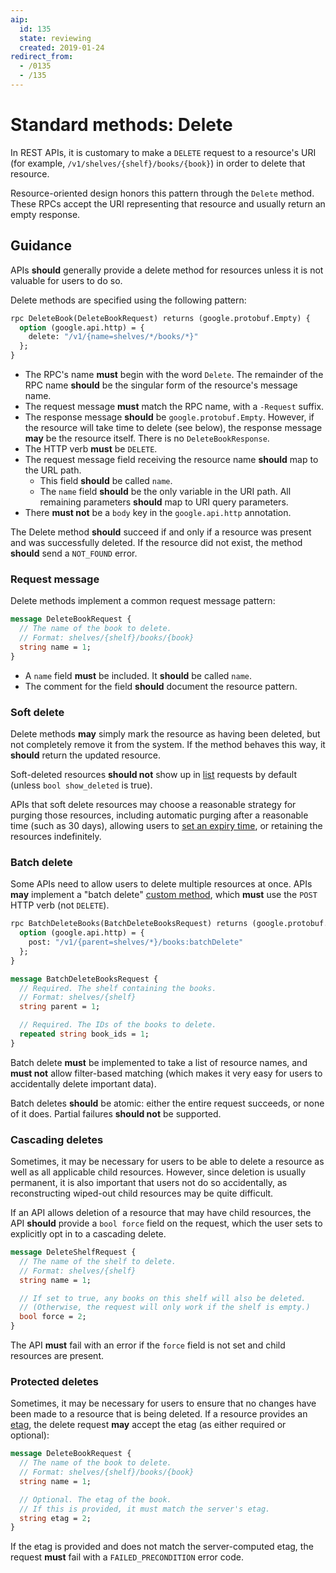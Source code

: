 ```yaml
---
aip:
  id: 135
  state: reviewing
  created: 2019-01-24
redirect_from:
  - /0135
  - /135
---
```


# Standard methods: Delete

In REST APIs, it is customary to make a `DELETE` request to a resource's URI
(for example, `/v1/shelves/{shelf}/books/{book}`) in order to delete that
resource.

Resource-oriented design honors this pattern through the `Delete` method. These
RPCs accept the URI representing that resource and usually return an empty
response.

## Guidance

APIs **should** generally provide a delete method for resources unless it is
not valuable for users to do so.

Delete methods are specified using the following pattern:

```proto
rpc DeleteBook(DeleteBookRequest) returns (google.protobuf.Empty) {
  option (google.api.http) = {
    delete: "/v1/{name=shelves/*/books/*}"
  };
}
```

- The RPC's name **must** begin with the word `Delete`. The remainder of the
  RPC name **should** be the singular form of the resource's message name.
- The request message **must** match the RPC name, with a `-Request` suffix.
- The response message **should** be `google.protobuf.Empty`. However, if the
  resource will take time to delete (see below), the response message **may**
  be the resource itself. There is no `DeleteBookResponse`.
- The HTTP verb **must** be `DELETE`.
- The request message field receiving the resource name **should** map to the
  URL path.
  - This field **should** be called `name`.
  - The `name` field **should** be the only variable in the URI path. All
    remaining parameters **should** map to URI query parameters.
- There **must not** be a `body` key in the `google.api.http` annotation.

The Delete method **should** succeed if and only if a resource was present and
was successfully deleted. If the resource did not exist, the method **should**
send a `NOT_FOUND` error.

### Request message

Delete methods implement a common request message pattern:

```proto
message DeleteBookRequest {
  // The name of the book to delete.
  // Format: shelves/{shelf}/books/{book}
  string name = 1;
}
```

- A `name` field **must** be included. It **should** be called `name`.
- The comment for the field **should** document the resource pattern.

### Soft delete

Delete methods **may** simply mark the resource as having been deleted, but not
completely remove it from the system. If the method behaves this way, it
**should** return the updated resource.

Soft-deleted resources **should not** show up in [list][aip-131] requests by
default (unless `bool show_deleted` is true).

APIs that soft delete resources may choose a reasonable strategy for purging
those resources, including automatic purging after a reasonable time (such as
30 days), allowing users to [set an expiry time][aip-214], or retaining the
resources indefinitely.

### Batch delete

Some APIs need to allow users to delete multiple resources at once. APIs
**may** implement a "batch delete" [custom method][aip-136], which **must** use
the `POST` HTTP verb (not `DELETE`).

```proto
rpc BatchDeleteBooks(BatchDeleteBooksRequest) returns (google.protobuf.Empty) {
  option (google.api.http) = {
    post: "/v1/{parent=shelves/*}/books:batchDelete"
  };
}
```

```proto
message BatchDeleteBooksRequest {
  // Required. The shelf containing the books.
  // Format: shelves/{shelf}
  string parent = 1;

  // Required. The IDs of the books to delete.
  repeated string book_ids = 1;
}
```

Batch delete **must** be implemented to take a list of resource names, and
**must not** allow filter-based matching (which makes it very easy for users to
accidentally delete important data).

Batch deletes **should** be atomic: either the entire request succeeds, or none
of it does. Partial failures **should not** be supported.

### Cascading deletes

Sometimes, it may be necessary for users to be able to delete a resource as
well as all applicable child resources. However, since deletion is usually
permanent, it is also important that users not do so accidentally, as
reconstructing wiped-out child resources may be quite difficult.

If an API allows deletion of a resource that may have child resources, the API
**should** provide a `bool force` field on the request, which the user sets to
explicitly opt in to a cascading delete.

```proto
message DeleteShelfRequest {
  // The name of the shelf to delete.
  // Format: shelves/{shelf}
  string name = 1;

  // If set to true, any books on this shelf will also be deleted.
  // (Otherwise, the request will only work if the shelf is empty.)
  bool force = 2;
}
```

The API **must** fail with an error if the `force` field is not set and child
resources are present.

### Protected deletes

Sometimes, it may be necessary for users to ensure that no changes have been
made to a resource that is being deleted. If a resource provides an [etag][],
the delete request **may** accept the etag (as either required or optional):

```proto
message DeleteBookRequest {
  // The name of the book to delete.
  // Format: shelves/{shelf}/books/{book}
  string name = 1;

  // Optional. The etag of the book.
  // If this is provided, it must match the server's etag.
  string etag = 2;
}
```

If the etag is provided and does not match the server-computed etag, the
request **must** fail with a `FAILED_PRECONDITION` error code.

[aip-131]: ./0131.md
[aip-136]: ./0136.md
[aip-214]: ./0214.md
[etag]: ./0134.md#etags
